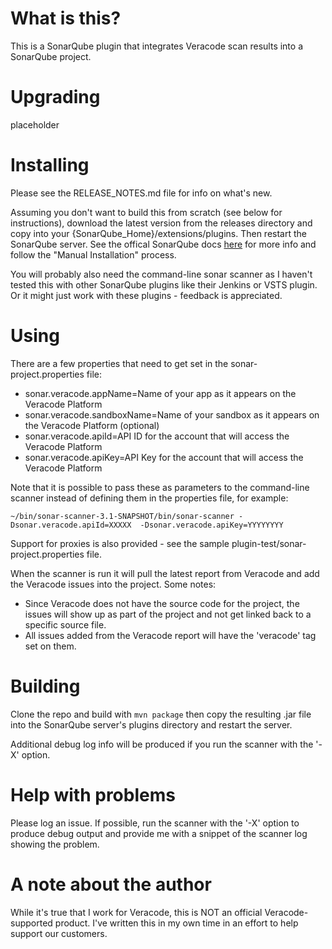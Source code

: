 # What is this?

This is a SonarQube plugin that integrates Veracode scan results into a SonarQube project.

# Upgrading

placeholder

# Installing

Please see the RELEASE_NOTES.md file for info on what's new.

Assuming you don't want to build this from scratch (see below for instructions), download the latest version from the releases directory and copy into your {SonarQube_Home}/extensions/plugins.  Then restart the SonarQube server.  See the offical SonarQube docs [here](https://docs.sonarqube.org/display/SONAR/Installing+a+Plugin) for more info and follow the "Manual Installation" process.

You will probably also need the command-line sonar scanner as I haven't tested this with other SonarQube plugins
like their Jenkins or VSTS plugin.  Or it might just work with these plugins - feedback is appreciated.

# Using

There are a few properties that need to get set in the sonar-project.properties file:
- sonar.veracode.appName=Name of your app as it appears on the Veracode Platform
- sonar.veracode.sandboxName=Name of your sandbox as it appears on the Veracode Platform (optional)
- sonar.veracode.apiId=API ID for the account that will access the Veracode Platform
- sonar.veracode.apiKey=API Key for the account that will access the Veracode Platform

Note that it is possible to pass these as parameters to the command-line scanner instead of defining them in the
properties file, for example:

`~/bin/sonar-scanner-3.1-SNAPSHOT/bin/sonar-scanner -Dsonar.veracode.apiId=XXXXX  -Dsonar.veracode.apiKey=YYYYYYYY`
    
Support for proxies is also provided - see the sample plugin-test/sonar-project.properties file.

When the scanner is run it will pull the latest report from Veracode and add the Veracode issues into the project.  Some notes:
- Since Veracode does not have the source code for the project, the issues will show up as part of the project and 
not get linked back to a specific source file.
- All issues added from the Veracode report will have the 'veracode' tag set on them.

# Building

Clone the repo and build with `mvn package` then copy the resulting .jar file into the SonarQube server's plugins directory and restart the server.

Additional debug log info will be produced if you run the scanner with the '-X' option.

# Help with problems
Please log an issue.  If possible, run the scanner with the '-X' option to produce debug output and provide me with a snippet of the scanner log showing the problem.

# A note about the author
While it's true that I work for Veracode, this is NOT an official Veracode-supported product.  I've written this in my own time in an effort to help support our customers.

